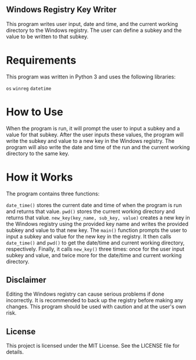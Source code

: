 ## Windows Registry Key Writer
This program writes user input, date and time, and the current working directory to the Windows registry. The user can define a subkey and the value to be written to that subkey.

# Requirements
This program was written in Python 3 and uses the following libraries:

`os`
`winreg`
`datetime`

# How to Use
When the program is run, it will prompt the user to input a subkey and a value for that subkey. After the user inputs these values, the program will write the subkey and value to a new key in the Windows registry. The program will also write the date and time of the run and the current working directory to the same key.

# How it Works
The program contains three functions:

`date_time()` stores the current date and time of when the program is run and returns that value.
`pwd()` stores the current working directory and returns that value.
`new_key(key_name, sub_key, value)` creates a new key in the Windows registry using the provided key name and writes the provided subkey and value to that new key.
The `main()` function prompts the user to input a subkey and value for the new key in the registry. It then calls `date_time()` and `pwd()` to get the date/time and current working directory, respectively. Finally, it calls `new_key()` three times: once for the user input subkey and value, and twice more for the date/time and current working directory.

## Disclaimer
Editing the Windows registry can cause serious problems if done incorrectly. It is recommended to back up the registry before making any changes. This program should be used with caution and at the user's own risk.

## License
This project is licensed under the MIT License. See the LICENSE file for details.
